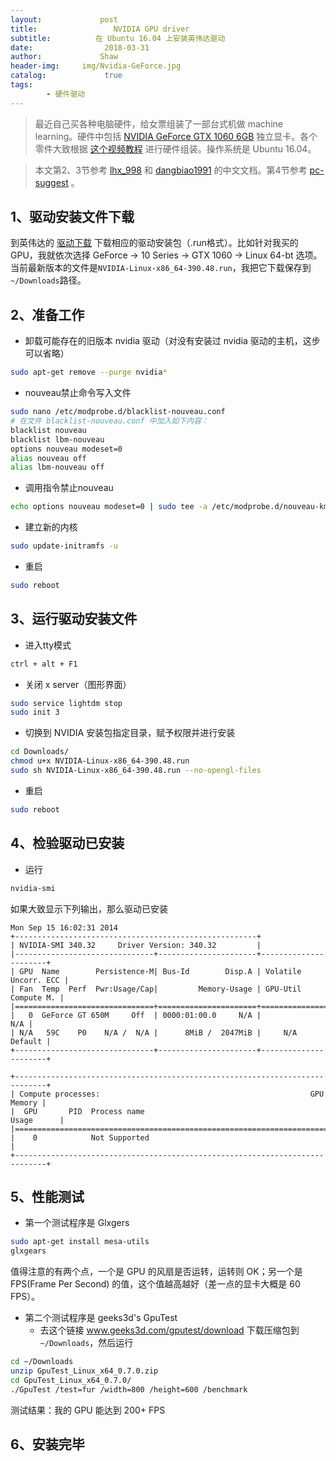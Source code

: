 ```yaml
---
layout:             post
title:                 NVIDIA GPU driver
subtitle:          在 Ubuntu 16.04 上安装英伟达驱动
date:      	         2018-03-31
author:             Shaw
header-img:     img/Nvidia-GeForce.jpg
catalog: 	         true
tags:
        - 硬件驱动
---
```


> 最近自己买各种电脑硬件，给女票组装了一部台式机做 machine learning。硬件中包括 [NVIDIA GeForce GTX 1060 6GB](https://www.nvidia.com/en-us/geforce/products/10series/geforce-gtx-1060/) 独立显卡。各个零件大致根据 [这个视频教程](https://www.youtube.com/watch?v=0bUghCx9iso) 进行硬件组装。操作系统是 Ubuntu 16.04。


> 本文第2、3节参考 [
lhx_998](https://blog.csdn.net/lhx_998/article/details/76135936) 和 [dangbiao1991](https://gist.github.com/dangbiao1991/7825db1d17df9231f4101f034ecd5a2b) 的中文文档。第4节参考 [pc-suggest](https://www.pcsuggest.com/gpu-benchmarking-and-stress-testing-in-linux/) 。

1、驱动安装文件下载
-
到英伟达的 [驱动下载](https://www.geforce.com/drivers) 下载相应的驱动安装包（.run格式）。比如针对我买的 GPU，我就依次选择 GeForce → 10 Series → GTX 1060 → Linux 64-bt 选项。当前最新版本的文件是`NVIDIA-Linux-x86_64-390.48.run`，我把它下载保存到`~/Downloads`路径。

2、准备工作
-
- 卸载可能存在的旧版本 nvidia 驱动（对没有安装过 nvidia 驱动的主机，这步可以省略）
```sh
sudo apt-get remove --purge nvidia*
```
- nouveau禁止命令写入文件
```sh
sudo nano /etc/modprobe.d/blacklist-nouveau.conf
# 在文件 blacklist-nouveau.conf 中加入如下内容：
blacklist nouveau
blacklist lbm-nouveau
options nouveau modeset=0
alias nouveau off
alias lbm-nouveau off
```
- 调用指令禁止nouveau
```sh
echo options nouveau modeset=0 | sudo tee -a /etc/modprobe.d/nouveau-kms.conf
```
- 建立新的内核
```sh
sudo update-initramfs -u
```
- 重启
```sh
sudo reboot
```

3、运行驱动安装文件
-
- 进入tty模式
```sh
ctrl + alt + F1
```
- 关闭 x server（图形界面）
```sh
sudo service lightdm stop
sudo init 3
```
- 切换到 NVIDIA 安装包指定目录，赋予权限并进行安装
```sh
cd Downloads/
chmod u+x NVIDIA-Linux-x86_64-390.48.run
sudo sh NVIDIA-Linux-x86_64-390.48.run --no-opengl-files 
```
- 重启
```sh
sudo reboot
```
4、检验驱动已安装
-
- 运行
```sh
nvidia-smi
```
如果大致显示下列输出，那么驱动已安装
```
Mon Sep 15 16:02:31 2014       
+------------------------------------------------------+                       
| NVIDIA-SMI 340.32     Driver Version: 340.32         |                       
|-------------------------------+----------------------+----------------------+
| GPU  Name        Persistence-M| Bus-Id        Disp.A | Volatile Uncorr. ECC |
| Fan  Temp  Perf  Pwr:Usage/Cap|         Memory-Usage | GPU-Util  Compute M. |
|===============================+======================+======================|
|   0  GeForce GT 650M     Off  | 0000:01:00.0     N/A |                  N/A |
| N/A   59C    P0    N/A /  N/A |      8MiB /  2047MiB |     N/A      Default |
+-------------------------------+----------------------+----------------------+

+-----------------------------------------------------------------------------+
| Compute processes:                                               GPU Memory |
|  GPU       PID  Process name                                     Usage      |
|=============================================================================|
|    0            Not Supported                                               |
+-----------------------------------------------------------------------------+
```

5、性能测试
-

- 第一个测试程序是 Glxgers
```sh
sudo apt-get install mesa-utils
glxgears
```
值得注意的有两个点，一个是 GPU 的风扇是否运转，运转则 OK；另一个是 FPS(Frame Per Second) 的值，这个值越高越好（差一点的显卡大概是 60 FPS）。

- 第二个测试程序是 geeks3d's GpuTest
	- 去这个链接 www.geeks3d.com/gputest/download 下载压缩包到 `~/Downloads`，然后运行
```sh
cd ~/Downloads
unzip GpuTest_Linux_x64_0.7.0.zip
cd GpuTest_Linux_x64_0.7.0/
./GpuTest /test=fur /width=800 /height=600 /benchmark
```
测试结果：我的 GPU 能达到 200+ FPS

6、安装完毕
-